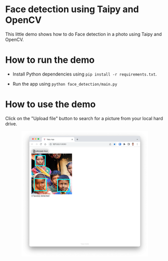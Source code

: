 # Face detection using Taipy and OpenCV
This little demo shows how to do Face detection in a photo using Taipy and OpenCV.

# How to run the demo 
* Install Python dependencies using `pip install -r requirements.txt`.

* Run the app using `python face_detection/main.py`

# How to use the demo
Click on the "Upload file" button to search for a picture from your local hard drive. 


<p align="center">
  <img src="docs/face_detection_demo1.png" alt="drawing" width="400"/>
</p>
